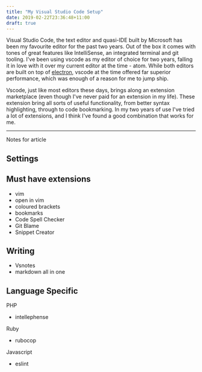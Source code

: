 ```yaml
---
title: "My Visual Studio Code Setup"
date: 2019-02-22T23:36:48+11:00
draft: true
---
```


Visual Studio Code, the text editor and quasi-IDE built by Microsoft has been my favourite editor for the past two years. Out of the box it comes with tones of great features like IntelliSense, an integrated terminal and git tooling. I've been using vscode as my editor of choice for two years, falling it in love with it over my current editor at the time - atom. While both editors are built on top of [electron](), vscode at the time offered far superior performance, which was enough of a reason for me to jump ship.

<!--more-->

Vscode, just like most editors these days, brings along an extension marketplace (even though I've never paid for an extension in my life). These extension bring all sorts of useful functionality, from better syntax highlighting, through to code bookmarking. In my two years of use I've tried a lot of extensions, and I think I've found a good combination that works for me.

------
Notes for article
## Settings

## Must have extensions
- vim
- open in vim
- coloured brackets
- bookmarks
- Code Spell Checker
- Git Blame
- Snippet Creator


## Writing
- Vsnotes
- markdown all in one

## Language Specific

PHP
- intellephense

Ruby
- rubocop

Javascript
- eslint